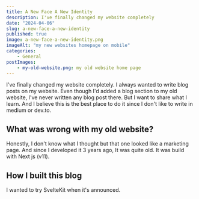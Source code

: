 ```yaml
---
title: A New Face A New Identity
description: I've finally changed my website completely
date: "2024-04-06"
slug: a-new-face-a-new-identity
published: true
image: a-new-face-a-new-identity.png
imageAlt: "my new websites homepage on mobile"
categories:
    - General
postImages:
    - my-old-website.png: my old website home page
---
```


I've finally changed my website completely. I always wanted to write blog posts on my website. 
Even though I'd added a blog section to my old website, I've never written any blog post there. 
But I want to share what I learn. And I believe this is the best place to do it since I don't like to write in medium or dev.to.

## What was wrong with my old website?

Honestly, I don't know what I thought but that one looked like a marketing page. And since I developed it 3 years ago, It was quite old. It was build with Next js (v11).


## How I built this blog

I wanted to try SvelteKit when it's announced.
